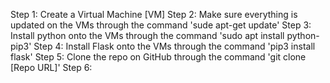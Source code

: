 Step 1: Create a Virtual Machine [VM]
Step 2: Make sure everything is updated on the VMs through the command 'sude apt-get update' 
Step 3: Install python onto the VMs through the command 'sudo apt install python-pip3'
Step 4: Install Flask onto the VMs through the command 'pip3 install flask' 
Step 5: Clone the repo on GitHub through the command 'git clone [Repo URL]' 
Step 6: 